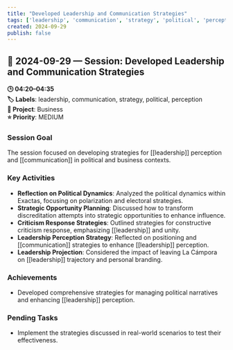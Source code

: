 ```yaml
---
title: "Developed Leadership and Communication Strategies"
tags: ['leadership', 'communication', 'strategy', 'political', 'perception']
created: 2024-09-29
publish: false
---
```


## 📅 2024-09-29 — Session: Developed Leadership and Communication Strategies

**🕒 04:20–04:35**  
**🏷️ Labels**: leadership, communication, strategy, political, perception  
**📂 Project**: Business  
**⭐ Priority**: MEDIUM  


### Session Goal
The session focused on developing strategies for [[leadership]] perception and [[communication]] in political and business contexts.

### Key Activities
- **Reflection on Political Dynamics**: Analyzed the political dynamics within Exactas, focusing on polarization and electoral strategies.
- **Strategic Opportunity Planning**: Discussed how to transform discreditation attempts into strategic opportunities to enhance influence.
- **Criticism Response Strategies**: Outlined strategies for constructive criticism response, emphasizing [[leadership]] and unity.
- **Leadership Perception Strategy**: Reflected on positioning and [[communication]] strategies to enhance [[leadership]] perception.
- **Leadership Projection**: Considered the impact of leaving La Cámpora on [[leadership]] trajectory and personal branding.

### Achievements
- Developed comprehensive strategies for managing political narratives and enhancing [[leadership]] perception.

### Pending Tasks
- Implement the strategies discussed in real-world scenarios to test their effectiveness.
